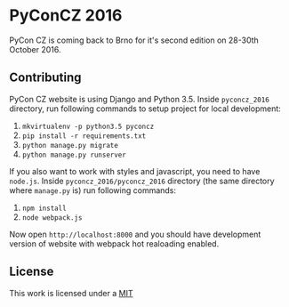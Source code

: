 PyConCZ 2016
============

PyCon CZ is coming back to Brno for it's second edition on 28-30th October 2016.

Contributing
------------

PyCon CZ website is using Django and Python 3.5. Inside `pyconcz_2016` directory, 
run following commands to setup project for local development:

1. `mkvirtualenv -p python3.5 pyconcz`
2. `pip install -r requirements.txt`
3. `python manage.py migrate`
4. `python manage.py runserver`

If you also want to work with styles and javascript, you need to have `node.js`. Inside `pyconcz_2016/pyconcz_2016` directory (the same directory where `manage.py` is) run following commands:

1. `npm install`
2. `node webpack.js`

Now open `http://localhost:8000` and you should have development version of website with webpack hot realoading enabled.

License
-------

This work is licensed under a [MIT](./LICENSE.md)
